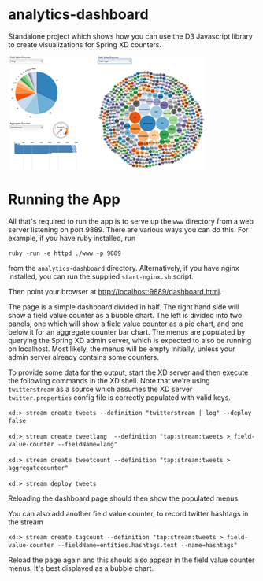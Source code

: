 analytics-dashboard
===================

Standalone project which shows how you can use the D3 Javascript library to create visualizations for Spring XD counters.

<img src="dashboard.png" style="width:400px;"/>

Running the App
===============

All that's required to run the app is to serve up the `www` directory from a web server listening on port 9889. There are various ways you can do this. For example, if you have ruby installed, run

    ruby -run -e httpd ./www -p 9889

from the `analytics-dashboard` directory. Alternatively, if you have nginx installed, you can run the supplied `start-nginx.sh` script.

Then point your browser at [http://localhost:9889/dashboard.html](http://localhost:9889/dashboard.html).

The page is a simple dashboard divided in half. The right hand side will show a field value counter as a bubble chart. The left is divided into two panels, one which will show a field value counter as a pie chart, and one below it for an aggregate counter bar chart. The menus are populated by querying the Spring XD admin server, which is expected to also be running on localhost. Most likely, the menus will be empty initially, unless your admin server already contains some counters.

To provide some data for the output, start the XD server and then execute the following commands in the XD shell. Note that we're using `twitterstream` as a source which assumes the XD server `twitter.properties` config file is correctly populated with valid keys.

    xd:> stream create tweets --definition "twitterstream | log" --deploy false

    xd:> stream create tweetlang  --definition "tap:stream:tweets > field-value-counter --fieldName=lang"

    xd:> stream create tweetcount --definition "tap:stream:tweets > aggregatecounter"

    xd:> stream deploy tweets

Reloading the dashboard page should then show the populated menus.

You can also add another field value counter, to record twitter hashtags in the stream

    xd:> stream create tagcount --definition "tap:stream:tweets > field-value-counter --fieldName=entities.hashtags.text --name=hashtags"

Reload the page again and this should also appear in the field value counter menus. It's best displayed as a bubble chart.
